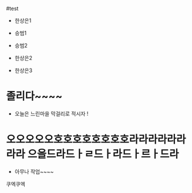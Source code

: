 #test

- 한상은1

- 승범1
- 승범2

- 한상은2
- 한상은3

# 졸리다~~~~

- 오늘은 느린마을 막걸리로 적시자 !


오오오오오호호호호호호호호라라라라라라라라
으을드라드ㅏㄹ드ㅏ라드ㅏ르ㅏ드라
=======


- 아무나 작업~~~~

쿠엑쿠엑
